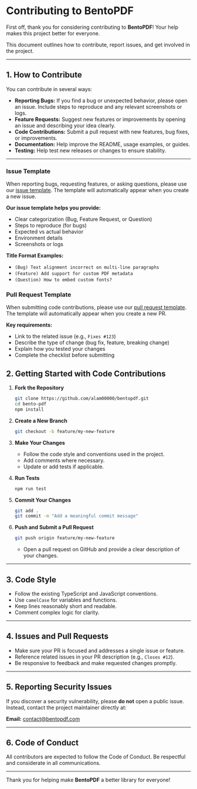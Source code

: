# Contributing to BentoPDF

First off, thank you for considering contributing to **BentoPDF**! Your help makes this project better for everyone.

This document outlines how to contribute, report issues, and get involved in the project.

---

## 1. How to Contribute

You can contribute in several ways:

- **Reporting Bugs:** If you find a bug or unexpected behavior, please open an issue. Include steps to reproduce and any relevant screenshots or logs.
- **Feature Requests:** Suggest new features or improvements by opening an issue and describing your idea clearly.
- **Code Contributions:** Submit a pull request with new features, bug fixes, or improvements.
- **Documentation:** Help improve the README, usage examples, or guides.
- **Testing:** Help test new releases or changes to ensure stability.

---

### Issue Template

When reporting bugs, requesting features, or asking questions, please use our [issue template](.github/ISSUE_TEMPLATE/bug_feature_question.md). The template will automatically appear when you create a new issue.

**Our issue template helps you provide:**

- Clear categorization (Bug, Feature Request, or Question)
- Steps to reproduce (for bugs)
- Expected vs actual behavior
- Environment details
- Screenshots or logs

**Title Format Examples:**

- `(Bug) Text alignment incorrect on multi-line paragraphs`
- `(Feature) Add support for custom PDF metadata`
- `(Question) How to embed custom fonts?`

### Pull Request Template

When submitting code contributions, please use our [pull request template](.github/pull_request_template.md). The template will automatically appear when you create a new PR.

**Key requirements:**

- Link to the related issue (e.g., `Fixes #123`)
- Describe the type of change (bug fix, feature, breaking change)
- Explain how you tested your changes
- Complete the checklist before submitting

## 2. Getting Started with Code Contributions

1.  **Fork the Repository**

    ```bash
    git clone https://github.com/alam00000/bentopdf.git
    cd bento-pdf
    npm install
    ```

2.  **Create a New Branch**

    ```bash
    git checkout -b feature/my-new-feature
    ```

3.  **Make Your Changes**
    - Follow the code style and conventions used in the project.
    - Add comments where necessary.
    - Update or add tests if applicable.

4.  **Run Tests**

    ```bash
    npm run test
    ```

5.  **Commit Your Changes**

    ```bash
    git add .
    git commit -m "Add a meaningful commit message"
    ```

6.  **Push and Submit a Pull Request**
    ```bash
    git push origin feature/my-new-feature
    ```

    - Open a pull request on GitHub and provide a clear description of your changes.

---

## 3. Code Style

- Follow the existing TypeScript and JavaScript conventions.
- Use `camelCase` for variables and functions.
- Keep lines reasonably short and readable.
- Comment complex logic for clarity.

---

## 4. Issues and Pull Requests

- Make sure your PR is focused and addresses a single issue or feature.
- Reference related issues in your PR description (e.g., `Closes #12`).
- Be responsive to feedback and make requested changes promptly.

---

## 5. Reporting Security Issues

If you discover a security vulnerability, please **do not** open a public issue. Instead, contact the project maintainer directly at:

**Email:** [contact@bentopdf.com](mailto:contact@bentopdf.com)

---

## 6. Code of Conduct

All contributors are expected to follow the Code of Conduct. Be respectful and considerate in all communications.

---

Thank you for helping make **BentoPDF** a better library for everyone!
